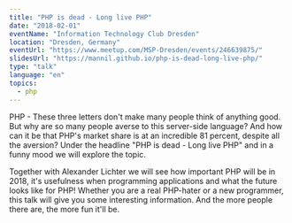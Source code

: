 ```yaml
---
title: "PHP is dead - Long live PHP"
date: "2018-02-01"
eventName: "Information Technology Club Dresden"
location: "Dresden, Germany"
eventUrl: "https://www.meetup.com/MSP-Dresden/events/246639875/"
slidesUrl: "https://mannil.github.io/php-is-dead-long-live-php/"
type: "talk"
language: "en"
topics:
  - php
---
```


PHP - These three letters don't make many people think of anything good.
But why are so many people averse to this server-side language?
And how can it be that PHP's market share is at an incredible 81 percent, despite all the aversion?
Under the headline "PHP is dead - Long live PHP" and in a funny mood we will explore the topic.

Together with Alexander Lichter we will see how important PHP will be in 2018, it's usefulness when programming applications and what the future looks like for PHP!
Whether you are a real PHP-hater or a new programmer, this talk will give you some interesting information. And the more people there are, the more fun it'll be.
